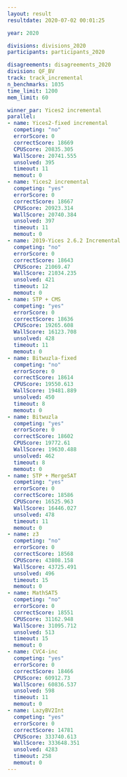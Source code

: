 ```yaml
---
layout: result
resultdate: 2020-07-02 00:01:25

year: 2020

divisions: divisions_2020
participants: participants_2020

disagreements: disagreements_2020
division: QF_BV
track: track_incremental
n_benchmarks: 1035
time_limit: 1200
mem_limit: 60

winner_par: Yices2 incremental
parallel:
- name: Yices2-fixed incremental
  competing: "no"
  errorScore: 0
  correctScore: 18669
  CPUScore: 20835.305
  WallScore: 20741.555
  unsolved: 395
  timeout: 11
  memout: 0
- name: Yices2 incremental
  competing: "yes"
  errorScore: 0
  correctScore: 18667
  CPUScore: 20923.314
  WallScore: 20740.384
  unsolved: 397
  timeout: 11
  memout: 0
- name: 2019-Yices 2.6.2 Incremental
  competing: "no"
  errorScore: 0
  correctScore: 18643
  CPUScore: 21069.47
  WallScore: 21034.235
  unsolved: 421
  timeout: 12
  memout: 0
- name: STP + CMS
  competing: "yes"
  errorScore: 0
  correctScore: 18636
  CPUScore: 19265.608
  WallScore: 16123.708
  unsolved: 428
  timeout: 11
  memout: 0
- name: Bitwuzla-fixed
  competing: "no"
  errorScore: 0
  correctScore: 18614
  CPUScore: 19550.613
  WallScore: 19481.889
  unsolved: 450
  timeout: 8
  memout: 0
- name: Bitwuzla
  competing: "yes"
  errorScore: 0
  correctScore: 18602
  CPUScore: 19772.61
  WallScore: 19630.488
  unsolved: 462
  timeout: 8
  memout: 0
- name: STP + MergeSAT
  competing: "yes"
  errorScore: 0
  correctScore: 18586
  CPUScore: 16525.963
  WallScore: 16446.027
  unsolved: 478
  timeout: 11
  memout: 0
- name: z3
  competing: "no"
  errorScore: 0
  correctScore: 18568
  CPUScore: 43808.158
  WallScore: 43725.491
  unsolved: 496
  timeout: 15
  memout: 0
- name: MathSAT5
  competing: "no"
  errorScore: 0
  correctScore: 18551
  CPUScore: 31162.948
  WallScore: 31095.712
  unsolved: 513
  timeout: 15
  memout: 0
- name: CVC4-inc
  competing: "yes"
  errorScore: 0
  correctScore: 18466
  CPUScore: 60912.73
  WallScore: 60836.537
  unsolved: 598
  timeout: 11
  memout: 0
- name: LazyBV2Int
  competing: "yes"
  errorScore: 0
  correctScore: 14781
  CPUScore: 333740.613
  WallScore: 333648.351
  unsolved: 4283
  timeout: 258
  memout: 0
---
```

